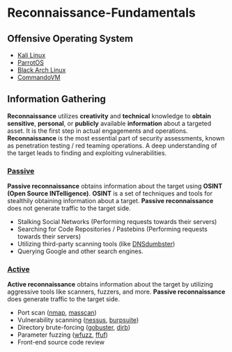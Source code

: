 # Reconnaissance-Fundamentals

## Offensive Operating System

- [Kali Linux](https://www.kali.org/)
- [ParrotOS](https://www.parrotsec.org/)
- [Black Arch Linux](https://blackarch.org/)
- [CommandoVM](https://github.com/mandiant/commando-vm)

## Information Gathering

**Reconnaissance** utilizes **creativity** and **technical** knowledge to **obtain sensitive**, **personal**, or **publicly** available **information** about a targeted asset. It is the first step in actual engagements and operations. **Reconnaissance** is the most essential part of security assessments, known as penetration testing / red teaming operations. A deep understanding of the target leads to finding and exploiting vulnerabilities.

### [Passive](01.%20Passive%20Reconnaissance)

**Passive reconnaissance** obtains information about the target using **OSINT (Open Source INTelligence)**. **OSINT** is a set of techniques and tools for stealthily obtaining information about a target. **Passive reconnaissance** does not generate traffic to the target side. 

- Stalking Social Networks (Performing requests towards their servers)
- Searching for Code Repositories / Pastebins (Performing requests towards their servers)
- Utilizing third-party scanning tools (like [DNSdumbster](https://dnsdumpster.com/))
- Querying Google and other search engines.


### [Active](02.%20Active%20Reconnaissance)

**Active reconnaissance** obtains information about the
target by utilizing aggressive tools like scanners, fuzzers, and more. **Passive reconnaissance** does generate traffic to the target side. 

- Port scan ([nmap](https://www.kali.org/tools/nmap/), [masscan](https://www.kali.org/tools/masscan/))
- Vulnerability scanning ([nessus](https://www.tenable.com/blog/getting-started-with-nessus-on-kali-linux), [burpsuite](https://www.kali.org/tools/burpsuite/))
- Directory brute-forcing ([gobuster](https://www.kali.org/tools/gobuster/), [dirb](https://www.kali.org/tools/dirb/))
- Parameter fuzzing ([wfuzz](https://www.kali.org/tools/wfuzz/), [ffuf](https://www.kali.org/tools/ffuf/))
- Front-end source code review




